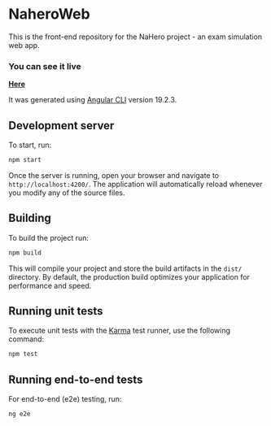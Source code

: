 # NaheroWeb

This is the front-end repository for the NaHero project - an exam simulation web app.

### You can see it live 

<a href="http://mrakoski.tech"><b>Here</b></a>

It was generated using [Angular CLI](https://github.com/angular/angular-cli) version 19.2.3.

## Development server

To start, run:

```bash
npm start
```

Once the server is running, open your browser and navigate to `http://localhost:4200/`. The application will automatically reload whenever you modify any of the source files.

## Building

To build the project run:

```bash
npm build
```

This will compile your project and store the build artifacts in the `dist/` directory. By default, the production build optimizes your application for performance and speed.

## Running unit tests

To execute unit tests with the [Karma](https://karma-runner.github.io) test runner, use the following command:

```bash
npm test
```

## Running end-to-end tests

For end-to-end (e2e) testing, run:

```bash
ng e2e
```
